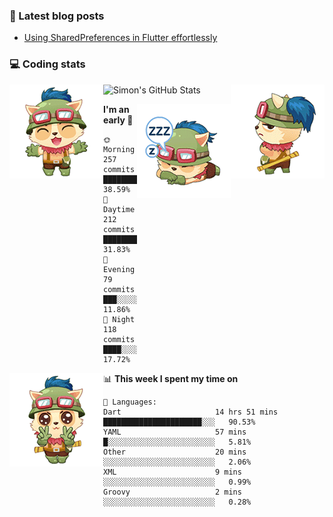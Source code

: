 ### 📘 Latest blog posts

<!-- BLOG-POST-LIST:START -->
- [Using SharedPreferences in Flutter effortlessly](https://dev.to/simonpham/using-sharedpreferences-in-flutter-effortlessly-3e29)
<!-- BLOG-POST-LIST:END -->

### 💻 Coding stats
<img align="right" src="https://raw.githubusercontent.com/simonpham/simonpham/master/assets/images/6kiur.gif" >


<img align="left" src="https://raw.githubusercontent.com/simonpham/simonpham/master/assets/images/5kiur.gif" >

![Simon's GitHub Stats](https://github-readme-stats-blue.vercel.app/api?username=simonpham)

<img align="right" src="https://raw.githubusercontent.com/simonpham/simonpham/master/assets/images/4kiur.gif" >

<!--START_SECTION:waka-->
**I'm an early 🐤** 

```text
🌞 Morning    257 commits    █████████░░░░░░░░░░░░░░░░   38.59% 
🌆 Daytime    212 commits    ████████░░░░░░░░░░░░░░░░░   31.83% 
🌃 Evening    79 commits     ███░░░░░░░░░░░░░░░░░░░░░░   11.86% 
🌙 Night      118 commits    ████░░░░░░░░░░░░░░░░░░░░░   17.72%

```


<img align="left" src="https://raw.githubusercontent.com/simonpham/simonpham/master/assets/images/19kiur.gif" >📊 **This week I spent my time on** 

```text
💬 Languages: 
Dart                     14 hrs 51 mins      ██████████████████████░░░   90.53% 
YAML                     57 mins             █░░░░░░░░░░░░░░░░░░░░░░░░   5.81% 
Other                    20 mins             ░░░░░░░░░░░░░░░░░░░░░░░░░   2.06% 
XML                      9 mins              ░░░░░░░░░░░░░░░░░░░░░░░░░   0.99% 
Groovy                   2 mins              ░░░░░░░░░░░░░░░░░░░░░░░░░   0.28%

```


<!--END_SECTION:waka-->
